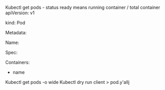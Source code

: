 ---
---

Kubectl get pods - status ready means running container / total container
apiVersion: v1

kind: Pod

Metadata:

Name:

Spec:

Containers:

-   name

Kubectl get pods -o wide
Kubectl dry run client > pod.y'allj